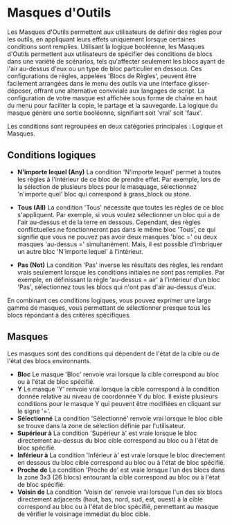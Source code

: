 # Masques d'Outils

Les Masques d'Outils permettent aux utilisateurs de définir des règles pour les outils, en appliquant leurs effets uniquement lorsque certaines conditions sont remplies. Utilisant la logique booléenne, les Masques d'Outils permettent aux utilisateurs de spécifier des conditions de blocs dans une variété de scénarios, tels qu'affecter seulement les blocs ayant de l'air au-dessus d'eux ou un type de bloc particulier en dessous. Ces configurations de règles, appelées 'Blocs de Règles', peuvent être facilement arrangées dans le menu des outils via une interface glisser-déposer, offrant une alternative conviviale aux langages de script. La configuration de votre masque est affichée sous forme de chaîne en haut du menu pour faciliter la copie, le partage et la sauvegarde. La logique du masque génère une sortie booléenne, signifiant soit 'vrai' soit 'faux'.

Les conditions sont regroupées en deux catégories principales : Logique et Masques.

## Conditions logiques

- **N'importe lequel (Any)**
La condition 'N'importe lequel' permet à toutes les règles à l'intérieur de ce bloc de prendre effet. Par exemple, lors de la sélection de plusieurs blocs pour le masquage, sélectionnez 'n'importe quel' bloc qui correspond à grass_block ou stone.

- **Tous (All)**
La condition 'Tous' nécessite que toutes les règles de ce bloc s'appliquent. Par exemple, si vous voulez sélectionner un bloc qui a de l'air au-dessus et de la terre en dessous. Cependant, des règles conflictuelles ne fonctionneront pas dans le même bloc 'Tous', ce qui signifie que vous ne pouvez pas avoir deux masques 'bloc =' ou deux masques 'au-dessus =' simultanément. Mais, il est possible d'imbriquer un autre bloc 'N'importe lequel' à l'intérieur.

- **Pas (Not)**
La condition 'Pas' inverse les résultats des règles, les rendant vrais seulement lorsque les conditions initiales ne sont pas remplies. Par exemple, en définissant la règle 'au-dessus = air' à l'intérieur d'un bloc 'Pas', sélectionnez tous les blocs qui n'ont pas d'air au-dessus d'eux.

En combinant ces conditions logiques, vous pouvez exprimer une large gamme de masques, vous permettant de sélectionner presque tous les blocs répondant à des critères spécifiques.

## Masques

Les masques sont des conditions qui dépendent de l'état de la cible ou de l'état des blocs environnants.

- **Bloc**
Le masque 'Bloc' renvoie vrai lorsque la cible correspond au bloc ou à l'état de bloc spécifié.
- **Y**
Le masque 'Y' renvoie vrai lorsque la cible correspond à la condition donnée relative au niveau de coordonnée Y du bloc. Il existe plusieurs conditions pour le masque Y qui peuvent être modifiées en cliquant sur le signe '='.
- **Sélectionné**
La condition 'Sélectionné' renvoie vrai lorsque le bloc cible se trouve dans la zone de sélection définie par l'utilisateur.
- **Supérieur à**
La condition 'Supérieur à' est vraie lorsque le bloc directement au-dessus du bloc cible correspond au bloc ou à l'état de bloc spécifié.
- **Inférieur à**
La condition 'Inférieur à' est vraie lorsque le bloc directement en dessous du bloc cible correspond au bloc ou à l'état de bloc spécifié.
- **Proche de**
La condition 'Proche de' est vraie lorsque l'un des blocs dans la zone 3x3 (26 blocs) entourant la cible correspond au bloc ou à l'état de bloc spécifié.
- **Voisin de**
La condition 'Voisin de' renvoie vrai lorsque l'un des six blocs directement adjacents (haut, bas, nord, sud, est, ouest) à la cible correspond au bloc ou à l'état de bloc spécifié, permettant au masque de vérifier le voisinage immédiat du bloc cible.